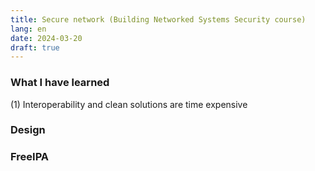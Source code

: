 ```yaml
---
title: Secure network (Building Networked Systems Security course)
lang: en
date: 2024-03-20
draft: true
---
```



### What I have learned

(1) Interoperability and clean solutions are time expensive

### Design 


### FreeIPA


